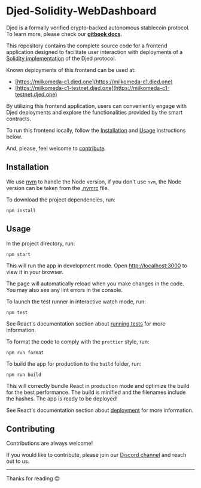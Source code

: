 # Djed-Solidity-WebDashboard

Djed is a formally verified crypto-backed autonomous stablecoin protocol. To learn more, please check our **[gitbook docs](https://docs.djed.one/alliance/the-djed-alliance)**.

This repository contains the complete source code for a frontend application designed to facilitate user interaction with deployments of a [Solidity implementation](https://github.com/DjedAlliance/Djed-Solidity) of the Djed protocol. 

Known deployments of this frontend can be used at:

* [https://milkomeda-c1.djed.one](https://milkomeda-c1.djed.one)
* [https://milkomeda-c1-testnet.djed.one](https://milkomeda-c1-testnet.djed.one)

By utilizing this frontend application, users can conveniently engage with Djed deployments and explore the functionalities provided by the smart contracts.

To run this frontend locally, follow the [Installation](#installation) and [Usage](#usage) instructions below.

And, please, feel welcome to [contribute](#contributing).

## Installation

We use [nvm](https://github.com/nvm-sh/nvm) to handle the Node version, if you don't use `nvm`, the Node version can be taken from the [.nvmrc](./.nvmrc) file.

To download the project dependencies, run:
```
npm install
```

## Usage

In the project directory, run:

```
npm start
```

This will run the app in development mode. 
Open [http://localhost:3000](http://localhost:3000) to view it in your browser.

The page will automatically reload when you make changes in the code.
You may also see any lint errors in the console.


To launch the test runner in interactive watch mode, run:

```
npm test
```

See React's documentation section about [running tests](https://facebook.github.io/create-react-app/docs/running-tests) for more information.

To format the code to comply with the `prettier` style, run:

```
npm run format
```

To build the app for production to the `build` folder, run:

```
npm run build
```

This will correctly bundle React in production mode and optimize the build for the best performance.
The build is minified and the filenames include the hashes.
The app is ready to be deployed!

See React's documentation section about [deployment](https://facebook.github.io/create-react-app/docs/deployment) for more information.


## Contributing

Contributions are always welcome!

If you would like to contribute, please join our [Discord channel](https://discord.gg/vXQ86XGSbQ) and reach out to us.

---

Thanks for reading 😊
